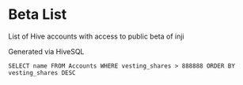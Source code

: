# Beta List
List of Hive accounts with access to public beta of inji

Generated via HiveSQL

```
SELECT name FROM Accounts WHERE vesting_shares > 888888 ORDER BY vesting_shares DESC
```
